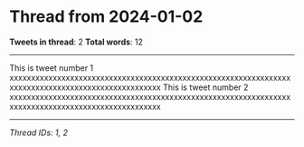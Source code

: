 # Thread from 2024-01-02

**Tweets in thread**: 2
**Total words**: 12

---

This is tweet number 1 xxxxxxxxxxxxxxxxxxxxxxxxxxxxxxxxxxxxxxxxxxxxxxxxxxxxxxxxxxxxxxxxxxxxxxxxxxxxxxxxxxxxxxxxxxxxxxxxxxxx This is tweet number 2 xxxxxxxxxxxxxxxxxxxxxxxxxxxxxxxxxxxxxxxxxxxxxxxxxxxxxxxxxxxxxxxxxxxxxxxxxxxxxxxxxxxxxxxxxxxxxxxxxxxx

---

*Thread IDs: 1, 2*
